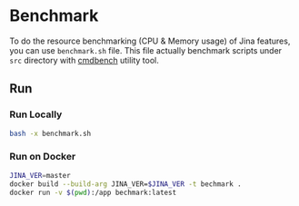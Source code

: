 # Benchmark

To do the resource benchmarking (CPU & Memory usage) of Jina features, you can use `benchmark.sh` file. This file actually benchmark scripts under `src` directory with [cmdbench](https://github.com/manzik/cmdbench) utility tool.

## Run

### Run Locally

```bash
bash -x benchmark.sh
```

### Run on Docker

```bash
JINA_VER=master
docker build --build-arg JINA_VER=$JINA_VER -t bechmark .
docker run -v $(pwd):/app bechmark:latest
```
